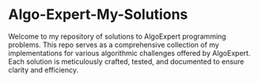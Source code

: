 # Algo-Expert-My-Solutions

Welcome to my repository of solutions to AlgoExpert programming problems. This repo serves as a comprehensive collection of my implementations for various algorithmic challenges offered by AlgoExpert. Each solution is meticulously crafted, tested, and documented to ensure clarity and efficiency.

